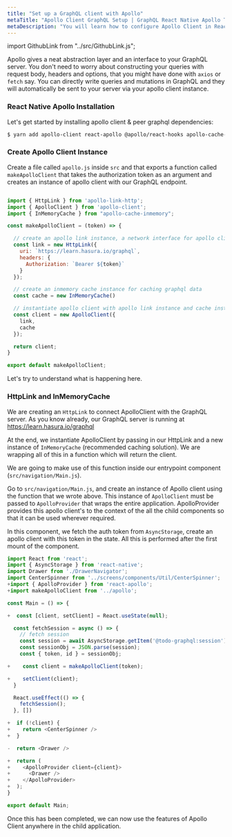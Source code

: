 ```yaml
---
title: "Set up a GraphQL client with Apollo"
metaTitle: "Apollo Client GraphQL Setup | GraphQL React Native Apollo Tutorial"
metaDescription: "You will learn how to configure Apollo Client in React Native by installing dependencies like react-apollo, apollo-client, apollo-link-http, apollo-cache-inmemory"
---
```


import GithubLink from "../src/GithubLink.js";

Apollo gives a neat abstraction layer and an interface to your GraphQL server. You don't need to worry about constructing your queries with request body, headers and options, that you might have done with `axios` or `fetch` say. You can directly write queries and mutations in GraphQL and they will automatically be sent to your server via your apollo client instance.

### React Native Apollo Installation
Let's get started by installing apollo client & peer graphql dependencies:

```bash
$ yarn add apollo-client react-apollo @apollo/react-hooks apollo-cache-inmemory apollo-link-http graphql graphql-tag
```

### Create Apollo Client Instance
Create a file called `apollo.js` inside `src` and that exports a function called `makeApolloClient` that takes the authorization token as an argument and creates an instance of apollo client with our GraphQL endpoint.

<GithubLink link="https://github.com/hasura/learn-graphql/blob/master/tutorials/mobile/react-native-apollo/app-final/src/apollo.js" text="apollo.js"/>

```javascript

import { HttpLink } from 'apollo-link-http';
import { ApolloClient } from 'apollo-client';
import { InMemoryCache } from "apollo-cache-inmemory";

const makeApolloClient = (token) => {

  // create an apollo link instance, a network interface for apollo client
  const link = new HttpLink({
    uri: `https://learn.hasura.io/graphql`,
    headers: {
      Authorization: `Bearer ${token}`
    }
  });

  // create an inmemory cache instance for caching graphql data
  const cache = new InMemoryCache()

  // instantiate apollo client with apollo link instance and cache instance
  const client = new ApolloClient({
    link,
    cache
  });

  return client;
}

export default makeApolloClient;
```

Let's try to understand what is happening here. 

### HttpLink and InMemoryCache
We are creating an `HttpLink` to connect ApolloClient with the GraphQL server. As you know already, our GraphQL server is running at https://learn.hasura.io/graphql

At the end, we instantiate ApolloClient by passing in our HttpLink and a new instance of `InMemoryCache` (recommended caching solution). We are wrapping all of this in a function which will return the client.

We are going to make use of this function inside our entrypoint component (`src/navigation/Main.js`).

Go to `src/navigation/Main.js`, and create an instance of Apollo client using the function that we wrote above. This instance of `ApolloClient` must be passed to `ApolloProvider` that wraps the entire application. ApolloProvider provides this apollo client's to the context of the all the child components so that it can be used wherever required.

In this component, we fetch the auth token from `AsyncStorage`, create an apollo client with this token in the state. All this is performed after the first mount of the component.


```js
import React from 'react';
import { AsyncStorage } from 'react-native';
import Drawer from './DrawerNavigator';
import CenterSpinner from '../screens/components/Util/CenterSpinner';
+import { ApolloProvider } from 'react-apollo';
+import makeApolloClient from '../apollo';

const Main = () => {

+  const [client, setClient] = React.useState(null);

  const fetchSession = async () => {
    // fetch session
    const session = await AsyncStorage.getItem('@todo-graphql:session');
    const sessionObj = JSON.parse(session);
    const { token, id } = sessionObj;

+    const client = makeApolloClient(token);

+    setClient(client);
  }

  React.useEffect(() => {
    fetchSession();
  }, [])

+  if (!client) {
+    return <CenterSpinner />
+  }

-  return <Drawer />

+  return (
+    <ApolloProvider client={client}>
+      <Drawer />
+    </ApolloProvider>
+  );
}

export default Main;
```

Once this has been completed, we can now use the features of Apollo Client anywhere in the child application.

